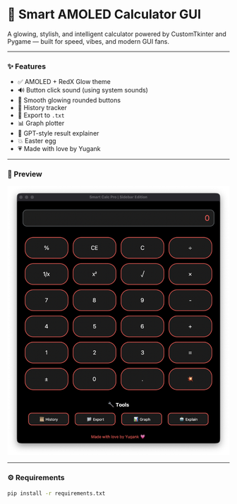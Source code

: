 # 🔢 Smart AMOLED Calculator GUI

A glowing, stylish, and intelligent calculator powered by CustomTkinter and Pygame — built for speed, vibes, and modern GUI fans.

---

### ✨ Features

- ✅ AMOLED + RedX Glow theme
- 🔊 Button click sound (using system sounds)
- 💫 Smooth glowing rounded buttons
- 📜 History tracker
- 📁 Export to `.txt`
- 📊 Graph plotter
- 🤖 GPT-style result explainer
- 💥 Easter egg
- 💗 Made with love by Yugank

---

### 📸 Preview

![Screenshot](assets/screenshot.png)

---

### ⚙️ Requirements

```bash
pip install -r requirements.txt